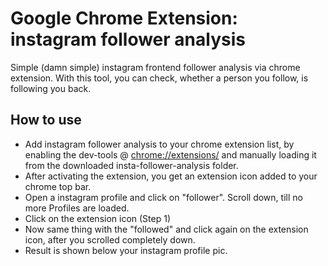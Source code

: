 # Google Chrome Extension: instagram follower analysis

Simple (damn simple) instagram frontend follower analysis via chrome extension. With this tool, you can check, whether a person you follow, is following you back.

## How to use

- Add instagram follower analysis to your chrome extension list, by enabling the dev-tools @ <chrome://extensions/> and manually loading it from the downloaded insta-follower-analysis folder.
- After activating the extension, you get an extension icon added to your chrome top bar.
- Open a instagram profile and click on "follower". Scroll down, till no more Profiles are loaded.
- Click on the extension icon (Step 1)
- Now same thing with the "followed" and click again on the extension icon, after you scrolled completely down.
- Result is shown below your instagram profile pic.